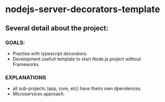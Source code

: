 # nodejs-server-decorators-template

## Several detail about the project:

### GOALS: 
  - Practise with typescript decorators.
  - Development usefull template to start Node.js project without Frameworks

### EXPLANATIONS
  - all sub-projects (app, core, etc) have theirs own dpendences.
  - Microservices approach.  
